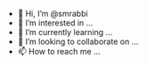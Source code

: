 - 👋 Hi, I’m @smrabbi
- 👀 I’m interested in ...
- 🌱 I’m currently learning ...
- 💞️ I’m looking to collaborate on ...
- 📫 How to reach me ...

<!---
smrabbi/smrabbi is a ✨ special ✨ repository because its `README.md` (this file) appears on your GitHub profile.
You can click the Preview link to take a look at your changes.
--->
